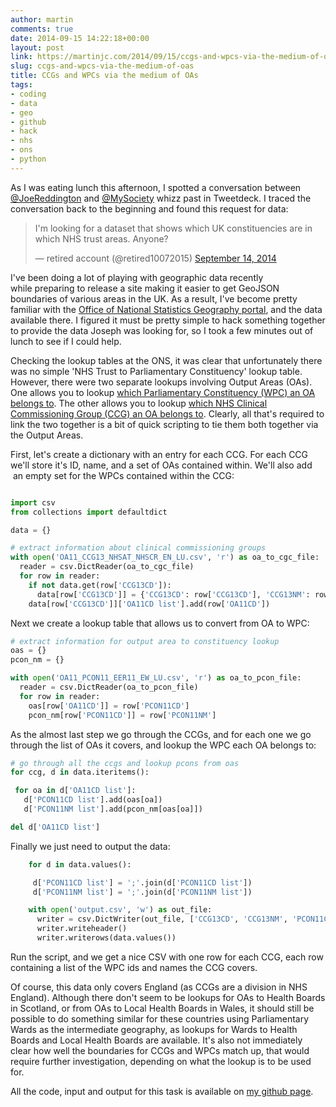 ```yaml
---
author: martin
comments: true
date: 2014-09-15 14:22:18+00:00
layout: post
link: https://martinjc.com/2014/09/15/ccgs-and-wpcs-via-the-medium-of-oas/
slug: ccgs-and-wpcs-via-the-medium-of-oas
title: CCGs and WPCs via the medium of OAs
tags:
- coding
- data
- geo
- github
- hack
- nhs
- ons
- python
---
```


As I was eating lunch this afternoon, I spotted a conversation between [@JoeReddington](https://twitter.com/joereddington) and [@MySociety](https://twitter.com/mysociety) whizz past in Tweetdeck. I traced the conversation back to the beginning and found this request for data:

<blockquote class="twitter-tweet" data-lang="en"><p lang="en" dir="ltr">I&#39;m looking for a dataset that shows which UK constituencies are in which NHS trust areas.  Anyone?</p>&mdash; retired account (@retired10072015) <a href="https://twitter.com/retired10072015/status/511105946710716416">September 14, 2014</a></blockquote>
<script async src="//platform.twitter.com/widgets.js" charset="utf-8"></script>

I've been doing a lot of playing with geographic data recently while preparing to release a site making it easier to get GeoJSON boundaries of various areas in the UK. As a result, I've become pretty familiar with the [Office of National Statistics Geography portal](https://geoportal.statistics.gov.uk/geoportal/catalog/search/browse/browse.page), and the data available there. I figured it must be pretty simple to hack something together to provide the data Joseph was looking for, so I took a few minutes out of lunch to see if I could help.

Checking the lookup tables at the ONS, it was clear that unfortunately there was no simple 'NHS Trust to Parliamentary Constituency' lookup table. However, there were two separate lookups involving Output Areas (OAs). One allows you to lookup [which Parliamentary Constituency (WPC) an OA belongs to](https://geoportal.statistics.gov.uk/geoportal/catalog/search/resource/details.page?uuid=%7B441E0CBF-1421-4BF5-BBC9-5B7C0EA0FE44%7D). The other allows you to lookup [which NHS Clinical Commissioning Group (CCG) an OA belongs to](https://geoportal.statistics.gov.uk/geoportal/catalog/search/resource/details.page?uuid=%7B15C3A07F-F5E1-4CE8-9CFD-24B3589C725B%7D). Clearly, all that's required to link the two together is a bit of quick scripting to tie them both together via the Output Areas.

First, let's create a dictionary with an entry for each CCG. For each CCG we'll store it's ID, name, and a set of OAs contained within. We'll also add  an empty set for the WPCs contained within the CCG:

``` python

import csv
from collections import defaultdict

data = {}

# extract information about clinical commissioning groups
with open('OA11_CCG13_NHSAT_NHSCR_EN_LU.csv', 'r') as oa_to_cgc_file:
  reader = csv.DictReader(oa_to_cgc_file)
  for row in reader:
    if not data.get(row['CCG13CD']):
      data[row['CCG13CD']] = {'CCG13CD': row['CCG13CD'], 'CCG13NM': row['CCG13NM'], 'PCON11CD list': set(), 'PCON11NM list': set(), 'OA11CD list': set(),}
    data[row['CCG13CD']]['OA11CD list'].add(row['OA11CD'])

```


Next we create a lookup table that allows us to convert from OA to WPC:


``` python
# extract information for output area to constituency lookup
oas = {}
pcon_nm = {}

with open('OA11_PCON11_EER11_EW_LU.csv', 'r') as oa_to_pcon_file:
  reader = csv.DictReader(oa_to_pcon_file)
  for row in reader:
    oas[row['OA11CD']] = row['PCON11CD']
    pcon_nm[row['PCON11CD']] = row['PCON11NM']
```


As the almost last step we go through the CCGs, and for each one we go through the list of OAs it covers, and lookup the WPC each OA belongs to:

``` python
# go through all the ccgs and lookup pcons from oas
for ccg, d in data.iteritems():

 for oa in d['OA11CD list']:
   d['PCON11CD list'].add(oas[oa])
   d['PCON11NM list'].add(pcon_nm[oas[oa]])

del d['OA11CD list']
```

Finally we just need to output the data:

``` python
    for d in data.values():

     d['PCON11CD list'] = ';'.join(d['PCON11CD list'])
     d['PCON11NM list'] = ';'.join(d['PCON11NM list'])

    with open('output.csv', 'w') as out_file:
      writer = csv.DictWriter(out_file, ['CCG13CD', 'CCG13NM', 'PCON11CD list', 'PCON11NM list'])
      writer.writeheader()
      writer.writerows(data.values())
```


Run the script, and we get a nice CSV with one row for each CCG, each row containing a list of the WPC ids and names the CCG covers.

Of course, this data only covers England (as CCGs are a division in NHS England). Although there don't seem to be lookups for OAs to Health Boards in Scotland, or from OAs to Local Health Boards in Wales, it should still be possible to do something similar for these countries using Parliamentary Wards as the intermediate geography, as lookups for Wards to Health Boards and Local Health Boards are available. It's also not immediately clear how well the boundaries for CCGs and WPCs match up, that would require further investigation, depending on what the lookup is to be used for.

All the code, input and output for this task is available on [my github page](https://github.com/martinjc/CCG--Constituencies).
